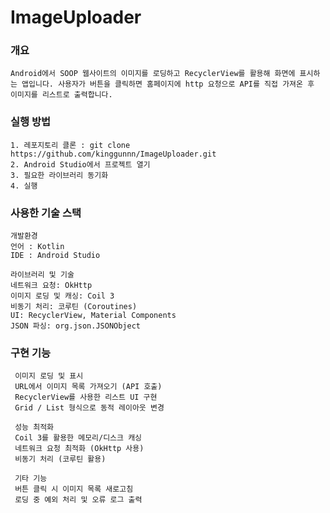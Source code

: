 # ImageUploader

### 개요
```Android에서 SOOP 웹사이트의 이미지를 로딩하고 RecyclerView를 활용해 화면에 표시하는 앱입니다. 사용자가 버튼을 클릭하면 홈페이지에 http 요청으로 API를 직접 가져온 후 이미지를 리스트로 출력합니다.```

### 실행 방법
```
1. 레포지토리 클론 : git clone https://github.com/kinggunnn/ImageUploader.git
2. Android Studio에서 프로젝트 열기
3. 필요한 라이브러리 동기화
4. 실행
```

### 사용한 기술 스택
```
개발환경
언어 : Kotlin
IDE : Android Studio

라이브러리 및 기술
네트워크 요청: OkHttp
이미지 로딩 및 캐싱: Coil 3
비동기 처리: 코루틴 (Coroutines)
UI: RecyclerView, Material Components
JSON 파싱: org.json.JSONObject

```

### 구현 기능
```
 이미지 로딩 및 표시
 URL에서 이미지 목록 가져오기 (API 호출)
 RecyclerView를 사용한 리스트 UI 구현
 Grid / List 형식으로 동적 레이아웃 변경

 성능 최적화
 Coil 3를 활용한 메모리/디스크 캐싱
 네트워크 요청 최적화 (OkHttp 사용)
 비동기 처리 (코루틴 활용)

 기타 기능
 버튼 클릭 시 이미지 목록 새로고침
 로딩 중 예외 처리 및 오류 로그 출력
```
